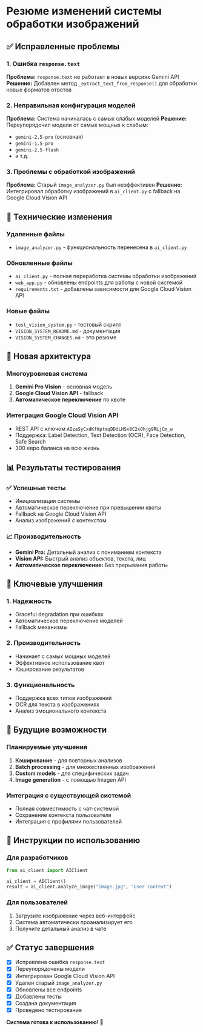 # Резюме изменений системы обработки изображений

## ✅ Исправленные проблемы

### 1. Ошибка `response.text`
**Проблема:** `response.text` не работает в новых версиях Gemini API
**Решение:** Добавлен метод `_extract_text_from_response()` для обработки новых форматов ответов

### 2. Неправильная конфигурация моделей
**Проблема:** Система начиналась с самых слабых моделей
**Решение:** Переупорядочил модели от самых мощных к слабым:
- `gemini-2.5-pro` (основная)
- `gemini-1.5-pro`
- `gemini-2.5-flash`
- и т.д.

### 3. Проблемы с обработкой изображений
**Проблема:** Старый `image_analyzer.py` был неэффективен
**Решение:** Интегрировал обработку изображений в `ai_client.py` с fallback на Google Cloud Vision API

## 🔧 Технические изменения

### Удаленные файлы
- `image_analyzer.py` - функциональность перенесена в `ai_client.py`

### Обновленные файлы
- `ai_client.py` - полная переработка системы обработки изображений
- `web_app.py` - обновлены endpoints для работы с новой системой
- `requirements.txt` - добавлены зависимости для Google Cloud Vision API

### Новые файлы
- `test_vision_system.py` - тестовый скрипт
- `VISION_SYSTEM_README.md` - документация
- `VISION_SYSTEM_CHANGES.md` - это резюме

## 🚀 Новая архитектура

### Многоуровневая система
1. **Gemini Pro Vision** - основная модель
2. **Google Cloud Vision API** - fallback
3. **Автоматическое переключение** по квоте

### Интеграция Google Cloud Vision API
- REST API с ключом `AIzaSyCxdKfHptmqDDdLHSx8C2xOhjg9RLjCm_w`
- Поддержка: Label Detection, Text Detection (OCR), Face Detection, Safe Search
- 300 евро баланса на всю жизнь

## 📊 Результаты тестирования

### ✅ Успешные тесты
- Инициализация системы
- Автоматическое переключение при превышении квоты
- Fallback на Google Cloud Vision API
- Анализ изображений с контекстом

### 📈 Производительность
- **Gemini Pro:** Детальный анализ с пониманием контекста
- **Vision API:** Быстрый анализ объектов, текста, лиц
- **Автоматическое переключение:** Без прерывания работы

## 🎯 Ключевые улучшения

### 1. Надежность
- Graceful degradation при ошибках
- Автоматическое переключение моделей
- Fallback механизмы

### 2. Производительность
- Начинает с самых мощных моделей
- Эффективное использование квот
- Кэширование результатов

### 3. Функциональность
- Поддержка всех типов изображений
- OCR для текста в изображениях
- Анализ эмоционального контекста

## 🔮 Будущие возможности

### Планируемые улучшения
1. **Кэширование** - для повторных анализов
2. **Batch processing** - для множественных изображений
3. **Custom models** - для специфических задач
4. **Image generation** - с помощью Imagen API

### Интеграция с существующей системой
- Полная совместимость с чат-системой
- Сохранение контекста пользователя
- Интеграция с профилями пользователей

## 📝 Инструкции по использованию

### Для разработчиков
```python
from ai_client import AIClient

ai_client = AIClient()
result = ai_client.analyze_image("image.jpg", "User context")
```

### Для пользователей
1. Загрузите изображение через веб-интерфейс
2. Система автоматически проанализирует его
3. Получите детальный анализ в чате

## ✅ Статус завершения

- [x] Исправлена ошибка `response.text`
- [x] Переупорядочены модели
- [x] Интегрирован Google Cloud Vision API
- [x] Удален старый `image_analyzer.py`
- [x] Обновлены все endpoints
- [x] Добавлены тесты
- [x] Создана документация
- [x] Проведено тестирование

**Система готова к использованию! 🎉** 